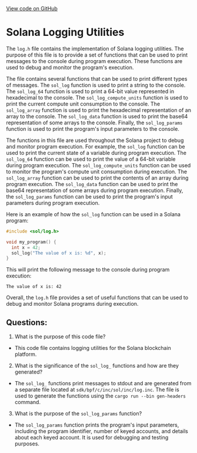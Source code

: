 [View code on GitHub](https://github.com/solana-labs/solana/blob/master/sdk/bpf/c/inc/sol/log.h)

# Solana Logging Utilities

The `log.h` file contains the implementation of Solana logging utilities. The purpose of this file is to provide a set of functions that can be used to print messages to the console during program execution. These functions are used to debug and monitor the program's execution.

The file contains several functions that can be used to print different types of messages. The `sol_log` function is used to print a string to the console. The `sol_log_64` function is used to print a 64-bit value represented in hexadecimal to the console. The `sol_log_compute_units` function is used to print the current compute unit consumption to the console. The `sol_log_array` function is used to print the hexadecimal representation of an array to the console. The `sol_log_data` function is used to print the base64 representation of some arrays to the console. Finally, the `sol_log_params` function is used to print the program's input parameters to the console.

The functions in this file are used throughout the Solana project to debug and monitor program execution. For example, the `sol_log` function can be used to print the current state of a variable during program execution. The `sol_log_64` function can be used to print the value of a 64-bit variable during program execution. The `sol_log_compute_units` function can be used to monitor the program's compute unit consumption during execution. The `sol_log_array` function can be used to print the contents of an array during program execution. The `sol_log_data` function can be used to print the base64 representation of some arrays during program execution. Finally, the `sol_log_params` function can be used to print the program's input parameters during program execution.

Here is an example of how the `sol_log` function can be used in a Solana program:

```c
#include <sol/log.h>

void my_program() {
  int x = 42;
  sol_log("The value of x is: %d", x);
}
```

This will print the following message to the console during program execution:

```
The value of x is: 42
```

Overall, the `log.h` file provides a set of useful functions that can be used to debug and monitor Solana programs during execution.
## Questions: 
 1. What is the purpose of this code file?
- This code file contains logging utilities for the Solana blockchain platform.

2. What is the significance of the `sol_log_` functions and how are they generated?
- The `sol_log_` functions print messages to stdout and are generated from a separate file located at `sdk/bpf/c/inc/sol/inc/log.inc`. The file is used to generate the functions using the `cargo run --bin gen-headers` command.

3. What is the purpose of the `sol_log_params` function?
- The `sol_log_params` function prints the program's input parameters, including the program identifier, number of keyed accounts, and details about each keyed account. It is used for debugging and testing purposes.